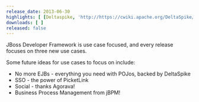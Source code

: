 ```yaml
---
release_date: 2013-06-30
highlights: [ [Deltaspike, 'http://https://cwiki.apache.org/DeltaSpike/temporary-documentation.html'], [PicketLink, 'http://www.jboss.org/picketlink'], [Agorava, 'http://agorava.org/' ], [ 'jbpm & Drools', 'http://jboss.org/jbpm' ]  ]
downloads: [ ]
released: false
---
```


JBoss Developer Framework is use case focused, and every release focuses on three new use cases.

Some future ideas for use cases to focus on include:

* No more EJBs - everything you need with POJos, backed by DeltaSpike
* SSO - the power of PicketLink
* Social - thanks Agorava!
* Business Process Management from jBPM!
